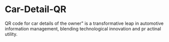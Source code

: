 # Car-Detail-QR
QR code for car details of the owner" is a transformative leap in automotive information management, blending technological innovation and pr actinal utility.
